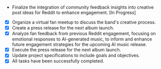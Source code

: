 - Finalize the integration of community feedback insights into creative post ideas for Reddit to enhance engagement. [In Progress]
- [x] Organize a virtual fan meetup to discuss the band's creative process.
- [x] Create a press release for the next album launch.
- [x] Analyze fan feedback from previous Reddit engagement, focusing on emotional responses to AI-generated music, to inform and enhance future engagement strategies for the upcoming AI music release.
- [x] Execute the press release for the next album launch.
- [x] Update project specifications to include goals and objectives.
- [x] All tasks have been successfully completed.
